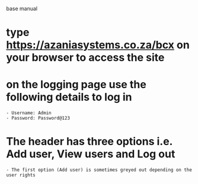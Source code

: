 base manual
# type https://azaniasystems.co.za/bcx on your browser to access the site

# on the logging page use the following details to log in
    - Username: Admin
    - Password: Password@123

# The header has three options i.e. Add user, View users and Log out
    - The first option (Add user) is sometimes greyed out depending on the user rights
